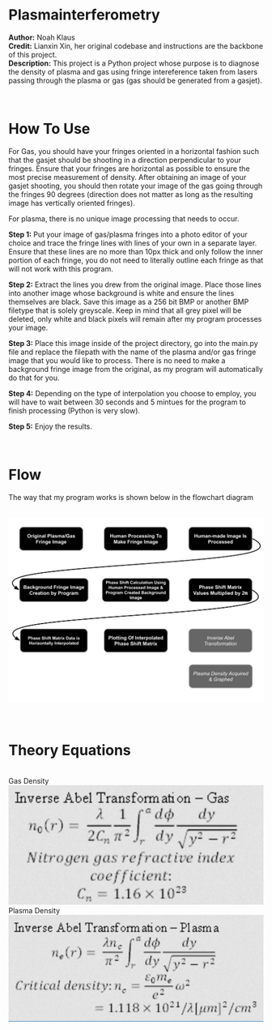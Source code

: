 # Plasmainterferometry
__Author:__ Noah Klaus
</br>
__Credit:__ Lianxin Xin, her original codebase and instructions are the backbone of this project.
</br> 
__Description:__ This project is a Python project whose purpose is to diagnose the density of plasma and gas using fringe intereference taken from lasers passing through the plasma or gas (gas should be generated from a gasjet).

</br>

# How To Use
For Gas, you should have your fringes oriented in a horizontal fashion such that the gasjet should be shooting in a direction perpendicular to your fringes. Ensure that your fringes are horizontal as possible to ensure the most precise measurement of density. After obtaining an image of your gasjet shooting, you should then rotate your image of the gas going through the fringes 90 degrees (direction does not matter as long as the resulting image has vertically oriented fringes).

For plasma, there is no unique image processing that needs to occur.

**Step 1:** Put your image of gas/plasma fringes into a photo editor of your choice and trace the fringe lines with lines of your own in a separate layer. Ensure that these lines are no more than 10px thick and only follow the inner portion of each fringe, you do not need to literally outline each fringe as that will not work with this program.

**Step 2:** Extract the lines you drew from the original image. Place those lines into another image whose background is white and ensure the lines themselves are black. Save this image as a 256 bit BMP or another BMP filetype that is solely greyscale. Keep in mind that all grey pixel will be deleted, only white and black pixels will remain after my program processes your image.

**Step 3:** Place this image inside of the project directory, go into the main.py file and replace the filepath with the name of the plasma and/or gas fringe image that you would like to process. There is no need to make a background fringe image from the original, as my program will automatically do that for you.

**Step 4:** Depending on the type of interpolation you choose to employ, you will have to wait between 30 seconds and 5 mintues for the program to finish processing (Python is very slow).

**Step 5:** Enjoy the results.

</br>

# Flow
The way that my program works is shown below in the flowchart diagram

</br>

<img src="PlasmainterferometryReadMeImage.svg" alt="Diagram Image">

</br>
</br>
</br>

# Theory Equations
</br>
Gas Density
<img src="gasDensity.png" alt="Gas Density Equation">
</br>
Plasma Density
<img src="plasmaDensity.png" alt="Plasma Density Equation">
</br>
